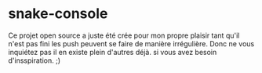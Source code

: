 snake-console
=============
Ce projet open source a juste été crée pour mon propre plaisir tant qu'il n'est pas fini les push peuvent se faire de manière irrégulière. Donc ne vous inquiétez pas il en existe plein d'autres déjà. si vous avez besoin d'insspiration. ;)
